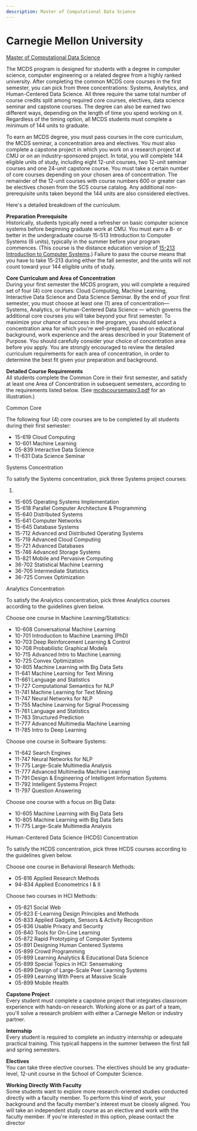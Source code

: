 ```yaml
---
description: Master of Computational Data Science
---
```


# Carnegie Mellon University

[Master of Computational Data Science](https://mcds.cs.cmu.edu/learn-us-overview)

The MCDS program is designed for students with a degree in computer science, computer engineering or a related degree from a highly ranked university. After completing the common MCDS core courses in the first semester, you can pick from three concentrations: Systems, Analytics, and Human-Centered Data Science. All three require the same total number of course credits split among required core courses, electives, data science seminar and capstone courses. The degree can also be earned two different ways, depending on the length of time you spend working on it. Regardless of the timing option, all MCDS students must complete a minimum of 144 units to graduate.

To earn an MCDS degree, you must pass courses in the core curriculum, the MCDS seminar, a concentration area and electives. You must also complete a capstone project in which you work on a research project at CMU or on an industry-sponsored project. In total, you will complete 144 eligible units of study, including eight 12-unit courses, two 12-unit seminar courses and one 24-unit capstone course. You must take a certain number of core courses depending on your chosen area of concentration. The remainder of the 12-unit courses with course numbers 600 or greater can be electives chosen from the SCS course catalog. Any additional non-prerequisite units taken beyond the 144 units are also considered electives.

Here's a detailed breakdown of the curriculum.

**Preparation Prerequisite**  
Historically, students typically need a refresher on basic computer science systems before beginning graduate work at CMU. You must earn a B- or better in the undergraduate course 15-513 Introduction to Computer Systems \(6 units\), typically in the summer before your program commences. \(This course is the distance education version of [15-213 Introduction to Computer Systems](http://www.cs.cmu.edu/~213/).\) Failure to pass the course means that you have to take 15-213 during either the fall semester, and the units will not count toward your 144 eligible units of study.

**Core Curriculum and Area of Concentration**  
During your first semester the MCDS program, you will complete a required set of four \(4\) core courses: Cloud Computing, Machine Learning, Interactive Data Science and Data Science Seminar. By the end of your first semester, you must choose at least one \(1\) area of concentration— Systems, Analytics, or Human-Centered Data Science — which governs the additional core courses you will take beyond your first semester. To maximize your chance of success in the program, you should select a concentration area for which you're well-prepared, based on educational background, work experience and the areas described in your Statement of Purpose.  You should carefully consider your choice of concentration area before you apply. You are strongly encouraged to review the detailed curriculum requirements for each area of concentration, in order to determine the best fit given your preparation and background.   
  
**Detailed Course Requirements**  
All students complete the Common Core in their first semester, and satisfy at least one Area of Concentration in subsequent semesters, according to the requirements listed below. \(See [mcdscoursemapv3.pdf](https://mcds.cs.cmu.edu/sites/default/files/mcdscoursemapv3.pdf) for an illustration.\)

Common Core

The following four \(4\) core courses are to be completed by all students during their first semester:

* 15-619 Cloud Computing
* 10-601 Machine Learning
* 05-839 Interactive Data Science
* 11-631 Data Science Seminar

Systems Concentration

To satisfy the Systems concentration, pick three Systems project courses:

1. 
* 15-605 Operating Systems Implementation
* 15-618 Parallel Computer Architecture & Programming
* 15-640 Distributed Systems
* 15-641 Computer Networks
* 15-645 Database Systems
* 15-712 Advanced and Distributed Operating Systems
* 15-719 Advanced Cloud Computing
* 15-721 Advanced Databases
* 15-746 Advanced Storage Systems
* 15-821 Mobile and Pervasive Computing
* 36-702 Statistical Machine Learning
* 36-705 Intermediate Statistics
* 36-725 Convex Optimization

Analytics Concentration

To satisfy the Analytics concentration, pick three Analytics courses according to the guidelines given below.

Choose one course in Machine Learning/Statistics:

* 10-608 Conversational Machine Learning
* 10-701 Introduction to Machine Learning \(PhD\)
* 10-703 Deep Reinforcement Learning & Control
* 10-708 Probabilistic Graphical Models
* 10-715 Advanced Intro to Machine Learning
* 10-725 Convex Optimization
* 10-805 Machine Learning with Big Data Sets
* 11-641 Machine Learning for Text Mining
* 11-661 Language and Statistics
* 11-727 Computational Semantics for NLP
* 11-741 Machine Learning for Text Mining
* 11-747 Neural Networks for NLP
* 11-755 Machine Learning for Signal Processing
* 11-761 Language and Statistics
* 11-763 Structured Prediction
* 11-777 Advanced Multimedia Machine Learning
* 11-785 Intro to Deep Learning

Choose one course in Software Systems:

* 11-642 Search Engines
* 11-747 Neural Networks for NLP
* 11-775 Large-Scale Multimedia Analysis
* 11-777 Advanced Multimedia Machine Learning
* 11-791 Design & Engineering of Intelligent Information Systems
* 11-792 Intelligent Systems Project
* 11-797 Question Answering

Choose one course with a focus on Big Data:

* 10-605 Machine Learning with Big Data Sets
* 10-805 Machine Learning with Big Data Sets
* 11-775 Large-Scale Multimedia Analysis

Human-Centered Data Science \(HCDS\) Concentration

To satisfy the HCDS concentration, pick three HCDS courses according to the guidelines given below.

Choose one course in Behavioral Research Methods:

* 05-816 Applied Research Methods
* 94-834 Applied Econometrics I & II

Choose two courses in HCI Methods:

* 05-821 Social Web
* 05-823 E-Learning Design Principles and Methods
* 05-833 Applied Gadgets, Sensors & Activity Recognition
* 05-836 Usable Privacy and Security
* 05-840 Tools for On-Line Learning
* 05-872 Rapid Prototyping of Computer Systems
* 05-891 Designing Human Centered Systems
* 05-899 Crowd Programming
* 05-899 Learning Analytics & Educational Data Science
* 05-899 Special Topics in HCI: Sensemaking
* 05-899 Design of Large-Scale Peer Learning Systems
* 05-899 Learning With Peers at Massive Scale
* 05-899 Mobile Health

**Capstone Project**  
Every student must complete a capstone project that integrates  classroom experience with hands-on research. Working alone or as part of a team, you'll solve a research problem with either a Carnegie Mellon or industry partner.

**Internship**  
Every student is required to complete an industry internship or adequate practical training. This typicall happens in the summer between the first fall and spring semesters.

**Electives**  
You can take three elective courses. The electives should be any graduate-level, 12-unit course in the School of Computer Science.

**Working Directly With Faculty**  
Some students want to explore more research-oriented studies conducted directly with a faculty member. To perform this kind of work, your background and the faculty member's interest must be closely aligned. You will take an independent study course as an elective and work with the faculty member. If you're interested in this option, please contact the director



